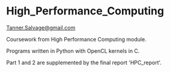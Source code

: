 # High_Performance_Computing
Tanner.Salvage@gmail.com

Coursework from High Performance Computing module.

Programs written in Python with OpenCL kernels in C.

Part 1 and 2 are supplemented by the final report 'HPC_report'.
